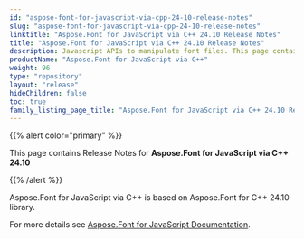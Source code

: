 ```yaml
---
id: "aspose-font-for-javascript-via-cpp-24-10-release-notes"
slug: "aspose-font-for-javascript-via-cpp-24-10-release-notes"
linktitle: "Aspose.Font for JavaScript via C++ 24.10 Release Notes"
title: "Aspose.Font for JavaScript via C++ 24.10 Release Notes"
description: Javascript APIs to manipulate font files. This page contains new Aspose.Font for JavaScript via C++ features, enhancement, and bug fixes in 2024, version 24.10.
productName: "Aspose.Font for JavaScript via C++"
weight: 96
type: "repository"
layout: "release"
hideChildren: false
toc: true
family_listing_page_title: "Aspose.Font for JavaScript via C++ 24.10 Release Notes"
---
```


{{% alert color="primary" %}}

This page contains Release Notes for **Aspose.Font for JavaScript via C++ 24.10**

{{% /alert %}}

Aspose.Font for JavaScript via C++ is based on Aspose.Font for C++ 24.10 library.

For more details see [Aspose.Font for JavaScript Documentation](https://docs.aspose.com/font/javascript-cpp/).

<!--## **Improvements and Changes**-->
